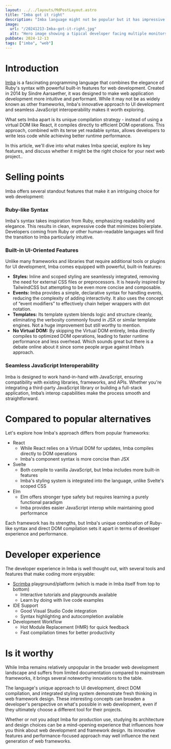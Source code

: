 ```yaml
---
layout: ../../layouts/MdPostLayout.astro
title: "Imba got it right"
description: "Imba language might not be popular but it has impressive features to learn from..."
image:
  url: "/20241213-Imba-got-it-right.jpg"
  alt: "Hero image showing a tipical developer facing multiple monitors in a cozy office."
pubDate: 2024-12-13
tags: ["imba", "web"]
---
```


# Introduction

[Imba](https://imba.io/) is a fascinating programming language that combines the elegance of Ruby's syntax with powerful built-in features for web development. Created in 2014 by Sindre Aarsaether, it was designed to make web application development more intuitive and performant. While it may not be as widely known as other frameworks, Imba's innovative approach to UI development and seamless JavaScript interoperability makes it worth exploring.

What sets Imba apart is its unique compilation strategy - instead of using a virtual DOM like React, it compiles directly to efficient DOM operations. This approach, combined with its terse yet readable syntax, allows developers to write less code while achieving better runtime performance.

In this article, we'll dive into what makes Imba special, explore its key features, and discuss whether it might be the right choice for your next web project..

# Selling points

Imba offers several standout features that make it an intriguing choice for web development:

### **Ruby-like Syntax**

Imba's syntax takes inspiration from Ruby, emphasizing readability and elegance. This results in clean, expressive code that minimizes boilerplate. Developers coming from Ruby or other human-readable languages will find the transition to Imba particularly intuitive.

### **Built-in UI-Oriented Features**

Unlike many frameworks and libraries that require additional tools or plugins for UI development, Imba comes equipped with powerful, built-in features:

- **Styles:** Inline and scoped styling are seamlessly integrated, removing the need for external CSS files or preprocessors. It is heavily inspired by TailwindCSS but attempting to be even more concise and composable.
- **Events:** Imba provides a simple, declarative syntax for handling events, reducing the complexity of adding interactivity. It also uses the concept of “event modifiers” to effectively chain helper wrappers with dot notation.
- **Templates:** Its template system blends logic and structure cleanly, eliminating the verbosity commonly found in JSX or similar template engines. Not a huge improvement but still worthy to mention.
- **No Virtual DOM:** By skipping the Virtual DOM entirely, Imba directly compiles to optimized DOM operations, leading to faster runtime performance and less overhead. Which sounds great but there is a debate online about it since some people argue against Imba’s approach.

### **Seamless JavaScript Interoperability**

Imba is designed to work hand-in-hand with JavaScript, ensuring compatibility with existing libraries, frameworks, and APIs. Whether you're integrating a third-party JavaScript library or building a full-stack application, Imba’s interop capabilities make the process smooth and straightforward.

# Compared to popular alternatives

Let's explore how Imba's approach differs from popular frameworks:

- React
  - While React relies on a Virtual DOM for updates, Imba compiles directly to DOM operations
  - Imba's component syntax is more concise than JSX
- Svelte
  - Both compile to vanilla JavaScript, but Imba includes more built-in features
  - Imba's styling system is integrated into the language, unlike Svelte's scoped CSS
- Elm
  - Elm offers stronger type safety but requires learning a purely functional paradigm
  - Imba provides easier JavaScript interop while maintaining good performance

Each framework has its strengths, but Imba's unique combination of Ruby-like syntax and direct DOM compilation sets it apart in terms of developer experience and performance.

# Developer experience

The developer experience in Imba is well thought out, with several tools and features that make coding more enjoyable:

- [Scrimba](https://scrimba.com/) playground/platform (which is made in Imba itself from top to bottom)
  - Interactive tutorials and playgrounds available
  - Learn by doing with live code examples
- IDE Support
  - Good Visual Studio Code integration
  - Syntax highlighting and autocompletion available
- Development Workflow
  - Hot Module Replacement (HMR) for quick feedback
  - Fast compilation times for better productivity

# Is it worthy

While Imba remains relatively unpopular in the broader web development landscape and suffers from limited documentation compared to mainstream frameworks, it brings several noteworthy innovations to the table.

The language's unique approach to UI development, direct DOM compilation, and integrated styling system demonstrate fresh thinking in web framework design. These interesting concepts can broaden a developer's perspective on what's possible in web development, even if they ultimately choose a different tool for their projects.

Whether or not you adopt Imba for production use, studying its architecture and design choices can be a mind-opening experience that influences how you think about web development and framework design. Its innovative features and performance-focused approach may well influence the next generation of web frameworks.
